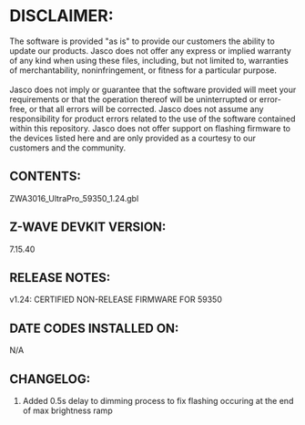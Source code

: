 # DISCLAIMER:
The software is provided "as is" to provide our customers the ability to update our products. Jasco does not offer any express or implied warranty of any kind when using these files, including, but not limited to, warranties of merchantability, noninfringement, or fitness for a particular purpose.<br>
<br>
Jasco does not imply or guarantee that the software provided will meet your requirements or that the operation thereof will be uninterrupted or error-free, or that all errors will be corrected. Jasco does not assume any responsibility for product errors related to the use of the software contained within this repository. Jasco does not offer support on flashing firmware to the devices listed here and are only provided as a courtesy to our customers and the community.

## CONTENTS:
ZWA3016_UltraPro_59350_1.24.gbl

## Z-WAVE DEVKIT VERSION:
7.15.40

## RELEASE NOTES:
v1.24: CERTIFIED NON-RELEASE FIRMWARE FOR 59350

## DATE CODES INSTALLED ON:
N/A

## CHANGELOG:
1. Added 0.5s delay to dimming process to fix flashing occuring at the end of max brightness ramp